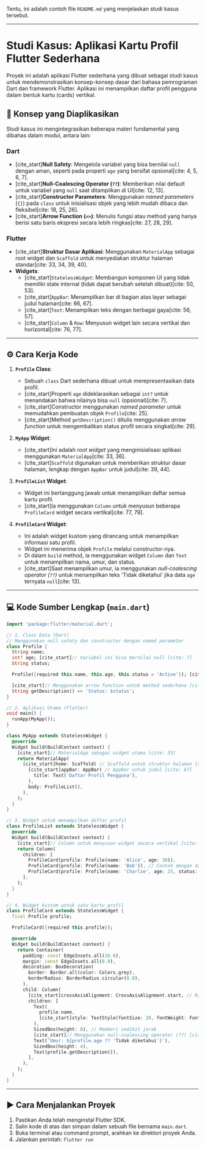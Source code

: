 Tentu, ini adalah contoh file `README.md` yang menjelaskan studi kasus tersebut.

-----

# Studi Kasus: Aplikasi Kartu Profil Flutter Sederhana

Proyek ini adalah aplikasi Flutter sederhana yang dibuat sebagai studi kasus untuk mendemonstrasikan konsep-konsep dasar dari bahasa pemrograman Dart dan framework Flutter. Aplikasi ini menampilkan daftar profil pengguna dalam bentuk kartu (cards) vertikal.

## 🎯 Konsep yang Diaplikasikan

Studi kasus ini mengintegrasikan beberapa materi fundamental yang dibahas dalam modul, antara lain:

### Dart

  * [cite\_start]**Null Safety**: Mengelola variabel yang bisa bernilai `null` dengan aman, seperti pada properti `age` yang bersifat opsional[cite: 4, 5, 6, 7].
  * [cite\_start]**Null-Coalescing Operator (`??`)**: Memberikan nilai default untuk variabel yang `null` saat ditampilkan di UI[cite: 12, 13].
  * [cite\_start]**Constructor Parameters**: Menggunakan *named parameters* (`{}`) pada `class` untuk inisialisasi objek yang lebih mudah dibaca dan fleksibel[cite: 18, 25, 26].
  * [cite\_start]**Arrow Function (`=>`)**: Menulis fungsi atau method yang hanya berisi satu baris ekspresi secara lebih ringkas[cite: 27, 28, 29].

### Flutter

  * [cite\_start]**Struktur Dasar Aplikasi**: Menggunakan `MaterialApp` sebagai root widget dan `Scaffold` untuk menyediakan struktur halaman standar[cite: 33, 34, 39, 40].
  * **Widgets**:
      * [cite\_start]`StatelessWidget`: Membangun komponen UI yang tidak memiliki state internal (tidak dapat berubah setelah dibuat)[cite: 50, 53].
      * [cite\_start]`AppBar`: Menampilkan bar di bagian atas layar sebagai judul halaman[cite: 66, 67].
      * [cite\_start]`Text`: Menampilkan teks dengan berbagai gaya[cite: 56, 57].
      * [cite\_start]`Column` & `Row`: Menyusun widget lain secara vertikal dan horizontal[cite: 76, 77].

-----

## ⚙️ Cara Kerja Kode

1.  **`Profile` Class**:

      * Sebuah `class` Dart sederhana dibuat untuk merepresentasikan data profil.
      * [cite\_start]Properti `age` dideklarasikan sebagai `int?` untuk menandakan bahwa nilainya bisa `null` (opsional)[cite: 7].
      * [cite\_start]Constructor menggunakan *named parameter* untuk memudahkan pembuatan objek `Profile`[cite: 25].
      * [cite\_start]Method `getDescription()` ditulis menggunakan *arrow function* untuk mengembalikan status profil secara singkat[cite: 29].

2.  **`MyApp` Widget**:

      * [cite\_start]Ini adalah *root widget* yang menginisialisasi aplikasi menggunakan `MaterialApp`[cite: 33, 36].
      * [cite\_start]`Scaffold` digunakan untuk memberikan struktur dasar halaman, lengkap dengan `AppBar` untuk judul[cite: 39, 44].

3.  **`ProfileList` Widget**:

      * Widget ini bertanggung jawab untuk menampilkan daftar semua kartu profil.
      * [cite\_start]Ia menggunakan `Column` untuk menyusun beberapa `ProfileCard` widget secara vertikal[cite: 77, 79].

4.  **`ProfileCard` Widget**:

      * Ini adalah widget kustom yang dirancang untuk menampilkan informasi satu profil.
      * Widget ini menerima objek `Profile` melalui constructor-nya.
      * Di dalam `build` method, ia menggunakan widget `Column` dan `Text` untuk menampilkan nama, umur, dan status.
      * [cite\_start]Saat menampilkan umur, ia menggunakan *null-coalescing operator (`??`)* untuk menampilkan teks 'Tidak diketahui' jika data `age` ternyata `null`[cite: 13].

-----

## 💻 Kode Sumber Lengkap (`main.dart`)

```dart
import 'package:flutter/material.dart';

// 1. Class Data (Dart)
// Menggunakan null safety dan constructor dengan named parameter
class Profile {
  String name;
  int? age; [cite_start]// Variabel ini bisa bernilai null [cite: 7]
  String status;

  Profile({required this.name, this.age, this.status = 'Active'}); [cite_start]// [cite: 25]

  [cite_start]// Menggunakan arrow function untuk method sederhana [cite: 28, 29]
  String getDescription() => 'Status: $status';
}

// 2. Aplikasi Utama (Flutter)
void main() {
  runApp(MyApp());
}

class MyApp extends StatelessWidget {
  @override
  Widget build(BuildContext context) {
    [cite_start]// MaterialApp sebagai widget utama [cite: 33]
    return MaterialApp(
      [cite_start]home: Scaffold( // Scaffold untuk struktur halaman [cite: 39]
        [cite_start]appBar: AppBar( // AppBar untuk judul [cite: 67]
          title: Text('Daftar Profil Pengguna'),
        ),
        body: ProfileList(),
      ),
    );
  }
}

// 3. Widget untuk menampilkan daftar profil
class ProfileList extends StatelessWidget {
  @override
  Widget build(BuildContext context) {
    [cite_start]// Column untuk menyusun widget secara vertikal [cite: 77]
    return Column(
      children: [
        ProfileCard(profile: Profile(name: 'Alice', age: 30)),
        ProfileCard(profile: Profile(name: 'Bob')), // Contoh dengan data umur null
        ProfileCard(profile: Profile(name: 'Charlie', age: 25, status: 'Inactive')),
      ],
    );
  }
}

// 4. Widget kustom untuk satu kartu profil
class ProfileCard extends StatelessWidget {
  final Profile profile;

  ProfileCard({required this.profile});

  @override
  Widget build(BuildContext context) {
    return Container(
      padding: const EdgeInsets.all(16.0),
      margin: const EdgeInsets.all(8.0),
      decoration: BoxDecoration(
        border: Border.all(color: Colors.grey),
        borderRadius: BorderRadius.circular(8.0),
      ),
      child: Column(
        [cite_start]crossAxisAlignment: CrossAxisAlignment.start, // Ratakan teks ke kiri [cite: 83]
        children: [
          Text(
            profile.name,
            [cite_start]style: TextStyle(fontSize: 20, fontWeight: FontWeight.bold), // [cite: 62]
          ),
          SizedBox(height: 8), // Memberi sedikit jarak
          [cite_start]// Menggunakan null-coalescing operator (??) [cite: 12, 13]
          Text('Umur: ${profile.age ?? 'Tidak diketahui'}'),
          SizedBox(height: 4),
          Text(profile.getDescription()),
        ],
      ),
    );
  }
}
```

-----

## ▶️ Cara Menjalankan Proyek

1.  Pastikan Anda telah menginstal Flutter SDK.
2.  Salin kode di atas dan simpan dalam sebuah file bernama `main.dart`.
3.  Buka terminal atau command prompt, arahkan ke direktori proyek Anda.
4.  Jalankan perintah: `flutter run`
